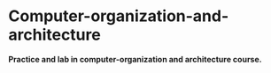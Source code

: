 # Computer-organization-and-architecture
**Practice and lab in computer-organization and architecture course.**
